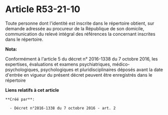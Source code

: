 # Article R53-21-10

Toute personne dont l'identité est inscrite dans le répertoire obtient, sur demande adressée au procureur de la République de
son domicile, communication du relevé intégral des références la concernant inscrites dans le répertoire.

**Nota:**

Conformément à l'article 5 du décret n° 2016-1338 du 7 octobre 2016, les expertises, évaluations et examens psychiatriques,
médico-psychologiques, psychologiques et pluridisciplinaires déposés avant la date d'entrée en vigueur du présent décret
peuvent être enregistrés dans le répertoire

**Liens relatifs à cet article**

	**Créé par**:

	  - Décret n°2016-1338 du 7 octobre 2016 - art. 2

